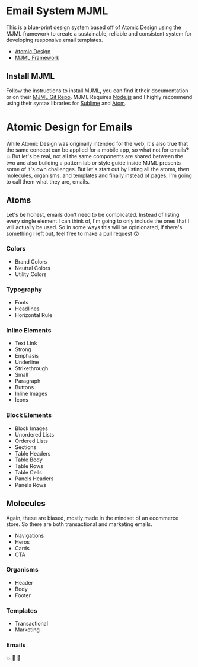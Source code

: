# Email System MJML

This is a blue-print design system based off of Atomic Design using the MJML framework to create a sustainable, reliable and consistent system for developing responsive email templates. 

* [Atomic Design](http://bradfrost.com/blog/post/atomic-web-design/)
* [MJML Framework](https://mjml.io/)

## Install MJML

Follow the instructions to install MJML, you can find it their documentation or on their [MJML Git Repo](https://github.com/mjmlio/mjml). MJML Requires [Node.js](https://nodejs.org/en/) and I highly recommend using their syntax libraries for [Sublime](https://github.com/mjmlio/mjml-syntax) and [Atom](https://atom.io/packages/language-mjml).

# Atomic Design for Emails

While Atomic Design was originally intended for the web, it's also true that the same concept can be applied for a mobile app, so what not for emails? :boom: But let's be real, not all the same components are shared between the two and also building a pattern lab or style guide inside MJML presents some of it's own challenges. But let's start out by listing all the atoms, then molecules, organisms, and templates and finally instead of pages, I'm going to call them what they are, emails.

## Atoms 

Let's be honest, emails don't need to be complicated. Instead of listing every single element I can think of, I'm going to only include the ones that I will actually be used. So in some ways this will be opinionated, if there's something I left out, feel free to make a pull request :kissing_smiling_eyes:

### Colors
* Brand Colors
* Neutral Colors
* Utility Colors

### Typography
* Fonts
* Headlines
* Horizontal Rule

### Inline Elements
* Text Link
* Strong
* Emphasis
* Underline
* Strikethrough
* Small
* Paragraph
* Buttons
* Inline Images
* Icons

### Block Elements
* Block Images
* Unordered Lists
* Ordered Lists
* Sections
* Table Headers
* Table Body
* Table Rows
* Table Cells
* Panels Headers
* Panels Rows


## Molecules 
Again, these are biased, mostly made in the mindset of an ecommerce store. So there are both transactional and marketing emails.

* Navigations
* Heros
* Cards
* CTA

### Organisms 

* Header
* Body
* Footer

### Templates

* Transactional
* Marketing

### Emails
:boom: :dizzy: :rocket:

































